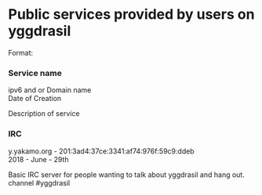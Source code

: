 # Public services provided by users on yggdrasil

Format:  

### Service name
ipv6 and or Domain name  
Date of Creation  

Description of service  

### IRC
y.yakamo.org - 201:3ad4:37ce:3341:af74:976f:59c9:ddeb  
2018 - June - 29th  

Basic IRC server for people wanting to talk about yggdrasil and hang out.  
channel #yggdrasil  
